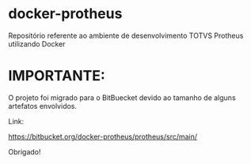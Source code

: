 # docker-protheus
Repositório referente ao ambiente de desenvolvimento TOTVS Protheus utilizando Docker

# IMPORTANTE:
O projeto foi migrado para o BitBuecket devido ao tamanho de alguns artefatos envolvidos.

Link:

https://bitbucket.org/docker-protheus/protheus/src/main/

Obrigado!